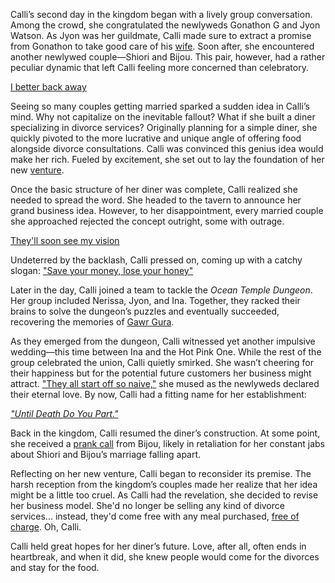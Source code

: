 <!-- title: Mori Calliope -->
<!-- status: Alive -->

Calli’s second day in the kingdom began with a lively group conversation. Among the crowd, she congratulated the newlyweds Gonathon G and Jyon Watson. As Jyon was her guildmate, Calli made sure to extract a promise from Gonathon to take good care of his [wife](https://www.youtube.com/live/oPKmSO7XtoY?feature=shared&t=704). Soon after, she encountered another newlywed couple—Shiori and Bijou. This pair, however, had a rather peculiar dynamic that left Calli feeling more concerned than celebratory.

[I better back away](#embed:https://www.youtube.com/live/oPKmSO7XtoY?feature=shared&t=970)

Seeing so many couples getting married sparked a sudden idea in Calli’s mind. Why not capitalize on the inevitable fallout? What if she built a diner specializing in divorce services? Originally planning for a simple diner, she quickly pivoted to the more lucrative and unique angle of offering food alongside divorce consultations. Calli was convinced this genius idea would make her rich. Fueled by excitement, she set out to lay the foundation of her new [venture](https://www.youtube.com/live/oPKmSO7XtoY?feature=shared&t=1775).

Once the basic structure of her diner was complete, Calli realized she needed to spread the word. She headed to the tavern to announce her grand business idea. However, to her disappointment, every married couple she approached rejected the concept outright, some with outrage.

[They'll soon see my vision](#embed:https://www.youtube.com/live/oPKmSO7XtoY?t=2360)

Undeterred by the backlash, Calli pressed on, coming up with a catchy slogan: ["Save your money, lose your honey"](https://www.youtube.com/live/oPKmSO7XtoY?feature=shared&t=2550)

Later in the day, Calli joined a team to tackle the _Ocean Temple Dungeon_. Her group included Nerissa, Jyon, and Ina. Together, they racked their brains to solve the dungeon’s puzzles and eventually succeeded, recovering the memories of [Gawr Gura](https://www.youtube.com/live/oPKmSO7XtoY?feature=shared&t=5368).

As they emerged from the dungeon, Calli witnessed yet another impulsive wedding—this time between Ina and the Hot Pink One. While the rest of the group celebrated the union, Calli quietly smirked. She wasn’t cheering for their happiness but for the potential future customers her business might attract. ["They all start off so naive,"](https://www.youtube.com/live/oPKmSO7XtoY?feature=shared&t=5828) she mused as the newlyweds declared their eternal love. By now, Calli had a fitting name for her establishment:

[_"Until Death Do You Part."_](#embed:https://www.youtube.com/live/oPKmSO7XtoY?t=5879)

Back in the kingdom, Calli resumed the diner’s construction. At some point, she received a [prank call](https://www.youtube.com/live/oPKmSO7XtoY?feature=shared&t=8313) from Bijou, likely in retaliation for her constant jabs about Shiori and Bijou’s marriage falling apart.

Reflecting on her new venture, Calli began to reconsider its premise. The harsh reception from the kingdom’s couples made her realize that her idea might be a little too cruel. As Calli had the revelation, she decided to revise her business model. She'd no longer be selling any kind of divorce services... instead, they'd come free with any meal purchased, [free of charge](https://www.youtube.com/live/oPKmSO7XtoY?feature=shared&t=8229). Oh, Calli.

Calli held great hopes for her diner’s future. Love, after all, often ends in heartbreak, and when it did, she knew people would come for the divorces and stay for the food.
